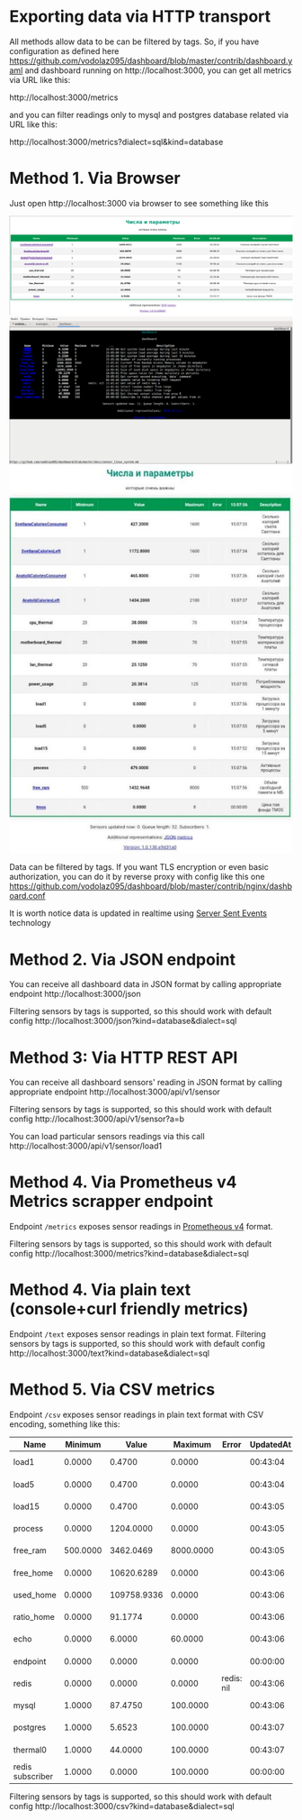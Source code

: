 Exporting data via HTTP transport
===================================

All methods allow data to be can be filtered by tags. So, if you have configuration as defined here
https://github.com/vodolaz095/dashboard/blob/master/contrib/dashboard.yaml
and dashboard running on http://localhost:3000, you can get all metrics via URL like this:

http://localhost:3000/metrics 

and you can filter readings only to mysql and postgres database related via URL like this:

http://localhost:3000/metrics?dialect=sql&kind=database


Method 1. Via Browser
===================================

Just open http://localhost:3000 via browser to see something like this

![dashboard_example.png](..%2Fcontrib%2Fdashboard_example.png)
![elinks.png](..%2Fcontrib%2Felinks.png)
![mobile.jpg](..%2Fcontrib%2Fmobile.jpg)

Data can be filtered by tags.
If you want TLS encryption or even basic authorization, you can do it by reverse proxy with config like this one
https://github.com/vodolaz095/dashboard/blob/master/contrib/nginx/dashboard.conf

It is worth notice data is updated in realtime using [Server Sent Events](https://developer.mozilla.org/en-US/docs/Web/API/Server-sent_events)
technology


Method 2. Via JSON endpoint
===================================
You can receive all dashboard data in JSON format by calling appropriate endpoint
http://localhost:3000/json

Filtering sensors by tags is supported, so this should work with default config
http://localhost:3000/json?kind=database&dialect=sql

Method 3: Via HTTP REST API
=====================================
You can receive all dashboard sensors' reading in JSON format by calling appropriate endpoint
http://localhost:3000/api/v1/sensor

Filtering sensors by tags is supported, so this should work with default config
http://localhost:3000/api/v1/sensor?a=b

You can load particular sensors readings via this call
http://localhost:3000/api/v1/sensor/load1


Method 4. Via Prometheus v4 Metrics scrapper endpoint
===================================
Endpoint `/metrics` exposes sensor readings in
[Prometheous v4](https://prometheus.io/docs/instrumenting/exposition_formats/#text-format-example)
format.

Filtering sensors by tags is supported, so this should work with default config
http://localhost:3000/metrics?kind=database&dialect=sql

Method 4. Via plain text (console+curl friendly metrics)
===================================
Endpoint `/text` exposes sensor readings in plain text format.
Filtering sensors by tags is supported, so this should work with default config
http://localhost:3000/text?kind=database&dialect=sql

Method 5. Via CSV metrics
===================================
Endpoint `/csv` exposes sensor readings in plain text format with CSV encoding, something like this:

| Name             | Minimum  | Value       | Maximum   | Error      | UpdatedAt | Description                                                                                                                             |
|------------------|----------|-------------|-----------|------------|-----------|-----------------------------------------------------------------------------------------------------------------------------------------|
| load1            | 0.0000   | 0.4700      | 0.0000    |            | 00:43:04  | Get system load average during last minute https://github.com/vodolaz095/dashboard/blob/master/docs/sensor_linux_system.md              |
| load5            | 0.0000   | 0.4700      | 0.0000    |            | 00:43:04  | Get system load average during last 5 minutes https://github.com/vodolaz095/dashboard/blob/master/docs/sensor_linux_system.md           |
| load15           | 0.0000   | 0.4700      | 0.0000    |            | 00:43:05  | Get system load average during last 15 minutes https://github.com/vodolaz095/dashboard/blob/master/docs/sensor_linux_system.md          |
| process          | 0.0000   | 1204.0000   | 0.0000    |            | 00:43:05  | Number of currently running processes https://github.com/vodolaz095/dashboard/blob/master/docs/sensor_linux_system.md                   |
| free_ram         | 500.0000 | 3462.0469   | 8000.0000 |            | 00:43:05  | Current free Random Access Memory volume in megabytes https://github.com/vodolaz095/dashboard/blob/master/docs/sensor_linux_system.md   |
| free_home        | 0.0000   | 10620.6289  | 0.0000    |            | 00:43:06  | Size of free space in megabytes in /home directory https://github.com/vodolaz095/dashboard/blob/master/docs/sensor_linux_system.md      |
| used_home        | 0.0000   | 109758.9336 | 0.0000    |            | 00:43:06  | Size of used disk space in megabytes in /home directory https://github.com/vodolaz095/dashboard/blob/master/docs/sensor_linux_system.md |
| ratio_home       | 0.0000   | 91.1774     | 0.0000    |            | 00:43:06  | Free space ratio for /home directory in percents https://github.com/vodolaz095/dashboard/blob/master/docs/sensor_linux_system.md        |
| echo             | 0.0000   | 6.0000      | 60.0000   |            | 00:43:06  | Get current second executing `date` command https://github.com/vodolaz095/dashboard/blob/master/docs/sensor_shell.md                    |
| endpoint         | 0.0000   | 0.0000      | 0.0000    |            | 00:00:00  | Update value by incoming POST request https://github.com/vodolaz095/dashboard/blob/master/docs/sensor_endpoint.md                       |
| redis            | 0.0000   | 0.0000      | 0.0000    | redis: nil | 00:43:06  | Get value of redis key a https://github.com/vodolaz095/dashboard/blob/master/docs/sensor_redis.md                                       |
| mysql            | 1.0000   | 87.4750     | 100.0000  |            | 00:43:06  | Select random number from range https://github.com/vodolaz095/dashboard/blob/master/docs/sensor_sql.md                                  |
| postgres         | 1.0000   | 5.6523      | 100.0000  |            | 00:43:07  | Select random number from range https://github.com/vodolaz095/dashboard/blob/master/docs/sensor_sql.md                                  |
| thermal0         | 1.0000   | 44.0000     | 100.0000  |            | 00:43:07  | Get thermal sensor status from area 0 https://github.com/vodolaz095/dashboard/blob/master/docs/sensor_file.md                           |
| redis subscriber | 1.0000   | 0.0000      | 100.0000  |            | 00:00:00  | Subscribe to redis channel and get values from it https://github.com/vodolaz095/dashboard/blob/master/docs/sensor_redis.md              |


Filtering sensors by tags is supported, so this should work with default config
http://localhost:3000/csv?kind=database&dialect=sql
